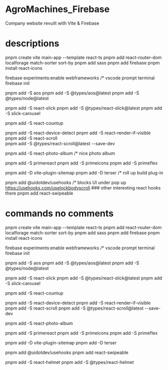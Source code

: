# AgroMachines_Firebase

Company website revuilt with Vite &amp; Firebase

# descriptions 
pnpm create vite main-app --template react-ts
pnpm add react-router-dom localforage match-sorter sort-by
pnpm add sass
pnpm add firebase
pnpm install react-icons

firebase experiments:enable webframeworks /* vscode prompt terminal
firebase init

pnpm add -S aos
pnpm add -S @types/aos@latest
pnpm add -S @types/node@latest

pnpm add -S react-slick
pnpm add -S @types/react-slick@latest
pnpm add -S slick-carousel

pnpm add -S react-countup

pnpm add -S react-device-detect
pnpm add -S react-render-if-visible  
pnpm add -S react-scroll    
pnpm add -S @types/react-scroll@latest --save-dev

pnpm add -S react-photo-album /* nice photo album 

pnpm add -S primereact
pnpm add -S primeicons
pnpm add -S primeflex

pnpm add -D vite-plugin-sitemap
pnpm add -D terser  /* roll up build plug-in

pnpm add @uidotdev/usehooks  /* blocks UI under pop up https://usehooks.com/uselockbodyscroll ### other interesting react hooks there 
pnpm add react-swipeable

# commands no comments
pnpm create vite main-app --template react-ts
pnpm add react-router-dom localforage match-sorter sort-by
pnpm add sass
pnpm add firebase
pnpm install react-icons

firebase experiments:enable webframeworks /* vscode prompt terminal
firebase init

pnpm add -S aos
pnpm add -S @types/aos@latest
pnpm add -S @types/node@latest

pnpm add -S react-slick
pnpm add -S @types/react-slick@latest
pnpm add -S slick-carousel

pnpm add -S react-countup

pnpm add -S react-device-detect
pnpm add -S react-render-if-visible  
pnpm add -S react-scroll
pnpm add -S @types/react-scroll@latest --save-dev

pnpm add -S react-photo-album

pnpm add -S primereact
pnpm add -S primeicons
pnpm add -S primeflex

pnpm add -D vite-plugin-sitemap
pnpm add -D terser

pnpm add @uidotdev/usehooks
pnpm add react-swipeable

pnpm add -S react-helmet
pnpm add -S @types/react-helmet

